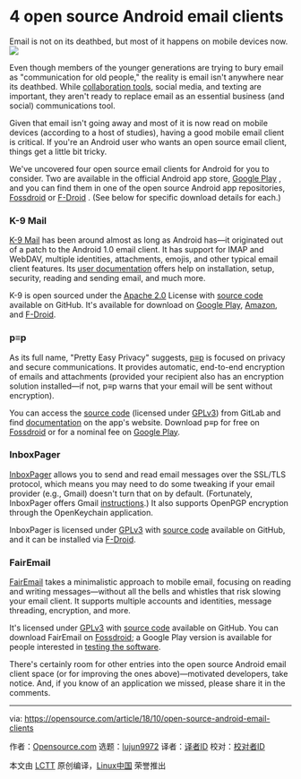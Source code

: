 4 open source Android email clients
======
Email is not on its deathbed, but most of it happens on mobile devices now.
![](https://opensource.com/sites/default/files/styles/image-full-size/public/lead-images/email_mail_box_envelope_send_blue.jpg?itok=6Epj47H6)

Even though members of the younger generations are trying to bury email as "communication for old people," the reality is email isn't anywhere near its deathbed. While [collaboration tools][1], social media, and texting are important, they aren't ready to replace email as an essential business (and social) communications tool.

Given that email isn't going away and most of it is now read on mobile devices (according to a host of studies), having a good mobile email client is critical. If you're an Android user who wants an open source email client, things get a little bit tricky.

We've uncovered four open source email clients for Android for you to consider. Two are available in the official Android app store, [Google Play][2] , and you can find them in one of the open source Android app repositories, [Fossdroid][3] or [F-Droid][4] . (See below for specific download details for each.)

### K-9 Mail

[K-9 Mail][5] has been around almost as long as Android has—it originated out of a patch to the Android 1.0 email client. It has support for IMAP and WebDAV, multiple identities, attachments, emojis, and other typical email client features. Its [user documentation][6] offers help on installation, setup, security, reading and sending email, and much more.

K-9 is open sourced under the [Apache 2.0][7] License with [source code][8] available on GitHub. It's available for download on [Google Play][9], [Amazon][10], and [F-Droid][11].

### p≡p

As its full name, "Pretty Easy Privacy" suggests, [p≡p][12] is focused on privacy and secure communications. It provides automatic, end-to-end encryption of emails and attachments (provided your recipient also has an encryption solution installed—if not, p≡p warns that your email will be sent without encryption).

You can access the [source code][13] (licensed under [GPLv3][14]) from GitLab and find [documentation][15] on the app's website. Download p≡p for free on [Fossdroid][16] or for a nominal fee on [Google Play][17].

### InboxPager

[InboxPager][18] allows you to send and read email messages over the SSL/TLS protocol, which means you may need to do some tweaking if your email provider (e.g., Gmail) doesn't turn that on by default. (Fortunately, InboxPager offers Gmail [instructions][19].) It also supports OpenPGP encryption through the OpenKeychain application.

InboxPager is licensed under [GPLv3][20] with [source code][18] available on GitHub, and it can be installed via [F-Droid][21].

### FairEmail

[FairEmail][22] takes a minimalistic approach to mobile email, focusing on reading and writing messages—without all the bells and whistles that risk slowing your email client. It supports multiple accounts and identities, message threading, encryption, and more.

It's licensed under [GPLv3][23] with [source code][24] available on GitHub. You can download FairEmail on [Fossdroid][25]; a Google Play version is available for people interested in [testing the software][26].

There's certainly room for other entries into the open source Android email client space (or for improving the ones above)—motivated developers, take notice. And, if you know of an application we missed, please share it in the comments.

--------------------------------------------------------------------------------

via: https://opensource.com/article/18/10/open-source-android-email-clients

作者：[Opensource.com][a]
选题：[lujun9972][b]
译者：[译者ID](https://github.com/译者ID)
校对：[校对者ID](https://github.com/校对者ID)

本文由 [LCTT](https://github.com/LCTT/TranslateProject) 原创编译，[Linux中国](https://linux.cn/) 荣誉推出

[a]: https://opensource.com
[b]: https://github.com/lujun9972
[1]: https://opensource.com/alternatives/trello
[2]: https://play.google.com/store
[3]: https://fossdroid.com/
[4]: https://f-droid.org/
[5]: https://k9mail.github.io/
[6]: https://k9mail.github.io/documentation.html
[7]: http://www.apache.org/licenses/LICENSE-2.0
[8]: https://github.com/k9mail/k-9
[9]: https://play.google.com/store/apps/details?id=com.fsck.k9
[10]: https://www.amazon.com/K-9-Dog-Walkers-Mail/dp/B004JK61K0/
[11]: https://f-droid.org/packages/com.fsck.k9/
[12]: https://www.pep.security/android.html.en
[13]: https://pep-security.lu/gitlab/android/pep
[14]: https://pep-security.lu/gitlab/android/pep/blob/feature/material/LICENSE
[15]: https://www.pep.security/docs/
[16]: https://fossdroid.com/a/p%E2%89%A1p.html
[17]: https://play.google.com/store/apps/details?id=security.pEp
[18]: https://github.com/itprojects/InboxPager
[19]: https://github.com/itprojects/InboxPager/blob/HEAD/README.md#gmail-configuration
[20]: https://github.com/itprojects/InboxPager/blob/c5641a6d644d001bd4cec520b5a96d7e588cb6ad/LICENSE
[21]: https://f-droid.org/en/packages/net.inbox.pager/
[22]: https://email.faircode.eu/
[23]: https://github.com/M66B/open-source-email/blob/master/LICENSE
[24]: https://github.com/M66B/open-source-email
[25]: https://fossdroid.com/a/fairemail.html
[26]: https://play.google.com/apps/testing/eu.faircode.email
